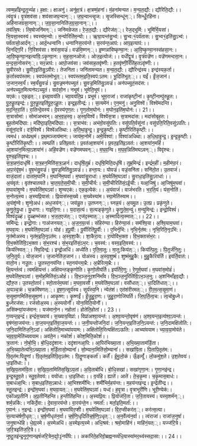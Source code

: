

  
त्वम्म॒हाँइ॑न्द्र॒तुभ्यं॑ह। ह॒क्षा:। क्षाअनु॑। अनु॑क्ष॒त्रं। क्ष॒त्रम्मं॒हना॑। मं॒हना॑मन्यत। म॒न्य॒त॒द्यौ:। द्यौरिति॒द्यौ:।। त्वंवृ॒त्रं। वृ॒त्रंशव॑सा। शव॑साजघ॒न्वान््। ज॒घ॒न्वान्त्सृ॒ज:। सृ॒जस्सिन्धू॑न््। सिन्धूँ॒रहि॑ना। अहि॑नाजग्रसा॒नान््। ज॒ग्र॒सा॒नानिति॑ज॒ग्र॒सा॒नान््।।  
तव॑त्वि॒ष:। त्वि॒षोजनि॑मन््। जनि॑मन्रेजत। रे॒ज॒त॒द्यौ:। द्यौरेज॑त््। रेज॒द्भूमि॑:। भूमि॑र्भि॒यसा॑। भि॒यसा॒स्वस्य॑। स्वस्य॑म॒न्यो:। म॒न्योरिति॑म॒न्यो:।। ऋ॒घा॒यन्त॑सु॒भ्व॑:। सु॒भ्व:१॒॑पर्व॑तास:। सु॒भ्व१॒॑इति॑सु॒ऽभ्व॑:। पर्व॑तासो॒आर्द॑न््। आर्द॒न्धन्वा॑नि। धन्वा॑निस॒रय॑न्ते। स॒रय॑न्त॒आप॑:। आप॒इत्याप॑:।।  
भि॒नद्गि॒रिं। गि॒रिंशव॑सा। शव॑सा॒वज्रं॑। वज्र॑मि॒ष्णन््। इ॒ष्णन्ना॑विष्कृण्वा॒न:। आ॒वि॒ष्कृ॒ण्वा॒नस्स॑हसा॒न:। आ॒वि॒ष्कृ॒ण्वा॒नइत्या॑वि॒:ऽकृ॒ण्वा॒न:। स॒ह॒सा॒नओज॑:। ओज॒इत्योज॑:।। वधी॑द्वृ॒त्रं। वृ॒त्रंवज्रे॑ण। वज्रे॑णमन्दसा॒न:। म॒न्द॒सा॒नोसर॑न््। सर॒न्नाप॑:। आपो॒जव॑सा। जव॑साह॒तवृ॑ष्णी:। ह॒तवृ॑ष्णी॒रिति॑ह॒तऽवृ॑ष्णी:।।  
सु॒वीर॑स्ते। सु॒वीर॒इति॑सु॒ऽवीर॑:। तेजनि॑ता। जनि॑तामन्यत। म॒न्य॒त॒द्यौ:। द्यौरिन्द्र॑स्य। इन्द्र॑स्यक॒र्ता। क॒र्तास्वप॑स्तम:। स्वप॑स्तमोभूत््। स्वप॑स्तम॒इति॒स्वप॑:ऽतम:। भू॒दिति॑भूत््।। यईं॑। ईं॒ज॒जान॑। ज॒जान॒स्व॒र्यं॑। स्व॒र्यं॑सु॒वज्रं॑। सु॒वज्र॒मन॑पच्युतं। सु॒वज्र॒मिति॑सु॒ऽवज्रं॑। अन॑पच्युतं॒सद॑स:। अन॑पच्युत॒मित्यन॑पऽच्युतं। सद॑सो॒न। नभूम॑। भूमेति॒भूम॑।।  
यएक॑:। एक॒इत््। इच्या॒वय॑ति। च्या॒वय॑ति॒प्र। प्रभूम॑। भूम॒राजा॑। राजा॑कृष्टी॒नां। कृ॒ष्टी॒नाम्पु॑रुहू॒त:। पु॒रु॒हू॒तइन्द्र॑:। पु॒रु॒हू॒तइति॑पु॒रु॒ऽहू॒त:। इन्द्र॒इतीन्द्र॑:।। स॒त्यमे॑नं। ए॒न॒मनु॑। अनु॒विश्वे॑। विश्वे॑मदन्ति। म॒द॒न्ति॒रा॒तिं। रा॒तिन्दे॒वस्य॑। दे॒वस्य॑गृण॒त:। गृ॒ण॒तोम॒घोन॑:। म॒घोन॒इति॑म॒घोन॑:।। 21।।  
स॒त्रासोमा॑:। सोमा॑अभवन्। अ॒भ॒व॒न्न॒स्य॒। अ॒स्य॒विश्वे॑। विश्वे॑स॒त्रा। स॒त्रामदा॑स:। मदा॑सोबृह॒त:। बृ॒ह॒तोमदि॑ष्ठा:। मदि॑ष्ठा॒इति॒मदि॑ष्ठा:।। स॒त्राभ॑व:। अभ॑वो॒वसु॑पति:। वसु॑पति॒र्वसू॑नां। वसु॑पति॒रिति॒वसु॑ऽपति:। वसू॑नां॒दत्रे॑। दत्रे॒विश्वे॑। विश्वे॑अतिथा:। अ॒ति॒था॒इ॒न्द्र॒। इ॒न्द्र॒कृ॒ष्टी:। कृ॒ष्टीरिति॑कृ॒ष्टी:।।  
त्वमध॑। अध॑प्रथ॒मं। प्र॒थ॒मञ्जाय॑मान:। जाय॑मा॒नोमे॑। अमे॒विश्वा॑:। विश्वा॑अधिथा:। अ॒धि॒था॒इ॒न्द्र॒। इ॒न्द्र॒कृ॒ष्टी:। कृ॒ष्टीरिति॑कृ॒ष्टी:।। त्वम्प्रति॑। प्रति॑प्र॒वत॑:। प्र॒वत॑आ॒शया॑नं। प्र॒वत॒इति॑प्र॒ऽवत॑:। आ॒शया॑न॒महिं॑। आ॒शया॑न॒मित्या॒ऽशया॑नं। अहिं॒वज्रे॑ण। वज्रे॑णमघवन््। म॒घ॒व॒न्वि। म॒घ॒व॒न्निति॑मघऽवन््। विवृ॑श्च:। वृ॒श्च॒इति॑वृश्च:।।  
स॒त्रा॒हणं॒दाधृ॑षिं। स॒त्र॒हन॒मिति॑स॒त्र॒ऽहनं॑। दाधृ॑षिं॒तुम्रं॑। दधृ॑षि॒मिति॒दधृ॑षिं। तुम्र॒मिन्द्रं॑। इन्द्रं॑म॒हीं। म॒हीम॑पा॒रं। अ॒पा॒रंवृ॑ष॒भं। वृ॒ष॒भंसु॒वज्रं॑। सु॒वज्र॒मिति॑सु॒ऽवज्रं॑।। हन्ता॒य:। योवज्रं॑। वज्रं॒सनि॑ता। सनि॑तो॒त। उ॒तवाजं॑। वाजं॒दाता॑। दाता॑म॒घानि॑। म॒घानि॑म॒घवा॑। म॒घवा॑सु॒राधा॑:। म॒घवेति॑म॒घऽवा॑। सु॒राधा॒इति॑सु॒ऽराधा॑:।।  
अ॒यंवृत॑:। वृत॑श्चातयते। चा॒त॒य॒ते॒स॒मी॒ची:। स॒मी॒चीर्य:। स॒मी॒चीरिति॑सं॒ऽई॒ची:। यआ॒जिषु॑। आ॒जिषु॑म॒घवा॑। म॒घावा॑शृ॒ण्वे। म॒घवेति॑म॒घऽवा॑। शृ॒ण्वएक॑:। एक॒इत्येक॑:।। अ॒यंवाजं॑। वाजं॑भरति। भ॒र॒ति॒यं। यंस॒नोति॑। स॒नोत्य॒स्य। अ॒स्यप्रि॒यास॑:। प्रि॒यास॑स्स॒ख्ये। स॒ख्येस्या॑म। स्या॒मेति॑स्याम।।  
अ॒यंशृ॑ण्वे। शृ॒ण्वे॒अध॑। अध॒जय॑न््। जय॑न्नु॒त। उ॒तघ्नन््। घ्नन्न॒यं। अ॒यमु॒त। उ॒तप्र। प्रकृ॑णुते। कृ॒णु॒ते॒यु॒धा। यु॒धागा:। गाइति॒गा:।। य॒दास॒त्यं। स॒त्यङ्कृ॑णुते। कृ॒णु॒ते॒म॒न्युं। म॒न्युमिन्द्र॑:। इन्द्रो॒विश्वं॑। विश्वं॑दृ॒ळ्हं। दृ॒ळ्हम्भ॑जत। भ॒ज॒त॒एज॑त््। एज॑द॒स्मात््। अ॒स्मादित्य॒स्मात््।। 22।।  
समि॑न्द्र:। इन्द्रो॒गा:। गाअ॑जनयत््। अ॒ज॒न॒य॒त्सं। संहिर॑ण्या। हिर॑ण्या॒सं। सम॑श्वि॒या। अ॒श्वि॒याम॒घवा॑। म॒घवा॒य:। म॒घवेति॑म॒घऽवा॑। योह॑। ह॒पू॒र्वी:। पू॒र्वीरिति॑पू॒र्वी:।। ए॒भिर्नृभि॑:। नृभि॒र्नृत॑म:। नृभि॒रिति॒नृऽभि॑:। नृत॑मोअस्य। नृत॑म॒इति॒नृऽत॑म:। अ॒स्य॒शा॒कै:। शा॒कैरा॒य:। रा॒योवि॑भ॒क्ता। वि॒भ॒क्तासं॑भ॒र:। वि॒भ॒क्तेति॑वि॒ऽभ॒क्ता। सं॒भ॒रश्च॑। सं॒भ॒रइति॑सं॒ऽभ॒र:। च॒वस्व॑:। वस्व॒इति॒वस्व॑:।।  
किय॑त्स्वित््। स्वि॒दिन्द्र॑:। इन्द्रो॒अधि॑। अध्ये॑ति। ए॒ति॒मा॒तु:। मा॒तु:किय॑त््। किय॑त्पि॒तु:। पि॒तुर्ज॑नि॒तु:। ज॒नि॒तुर्य:। योज॒जान॑। ज॒जानेति॑ज॒जान॑।। योअ॑स्य। अ॒स्य॒शुष्मं॑। शुष्मं॑मुहु॒कै:। मु॒हु॒कैरिय॑र्ति। इय॑र्ति॒वात॑:। वातो॒न। नजू॒त:। जू॒तस्त॒नय॑न्ति। स्त॒नय॑न्त्य॒भ्रै:। अ॒भ्रैरित्य॒भ्रै:।।  
क्षि॒यन्तं॑त्वं। त्वमक्षि॑यन्तं। अक्षि॑यन्तङ्कृणोति। कृ॒णो॒तीय॑र्ति। इय॑र्तिरे॒णु:। रे॒णुर्म॒घवा॑। म॒घवा॑स॒मोहं॑। म॒घवेति॑म॒घऽवा॑। स॒मोह॒मिति॑सं॒ऽओहं॑।। वि॒भ॒ञ्ज॒नुर॒शनि॑माँव। वि॒भ॒ञ्ज॒नुरिति॑वि॒ऽभ॒ञ्ज॒नु:। अ॒शनि॑माँइव॒द्यौ:। द्यौरु॒त। उ॒तस्तो॒तारं॑। स्तो॒तारं॑म॒घवा॑। म॒घवा॒वसौ॑। म॒घवेति॑म॒घऽवा॑। वसौ॑धात््। धा॒दिति॑धात््।।  
अ॒यञ्च॒क्रं। च॒क्रमि॑षणत््। इ॒ष॒ण॒त्सूर्य॑स्य। सूर्य॑स्य॒नि। न्येत॑शं। एत॑शंरीरमत््। री॒र॒म॒त्स॒सृ॒मा॒णं। स॒सृ॒मा॒णमिति॑स॒सृ॒मा॒णं।। आकृ॒ष्ण:। कृ॒ष्णईं॑। ईं॒जु॒हु॒रा॒ण:। जु॒हु॒रा॒णोजि॑घर्ति। जि॒घ॒र्ति॒त्व॒च:। त्व॒चोबु॒ध्ने। बु॒ध्नेरज॑स:। रज॑सोअ॒स्य। अ॒स्ययोनौ॑। योना॒विति॒योनौ॑।।  
असि॑क्न्यां॒यज॑मान:। यज॑मानो॒न। नहोता॑। होतेति॒होता॑।। 23।।  
ग॒व्यन्त॒इन्द्रं॑। इन्द्रं॑स॒ख्याय॑। स॒ख्याय॒विप्रा॑:। विप्रा॑अश्वा॒यन्त॑:। अ॒श्वा॒यन्तो॒वृष॑णं। अ॒श्व॒यन्त॒इत्य॑श्व॒ऽयन्त॑:। वृष॑णंवा॒जय॑न्त:। वा॒ज॒यन्त॒इति॑वा॒ज॒यन्त॑:।। ज॒नी॒यन्तो॑जनि॒दां। ज॒नि॒यन्त॒इति॑ज॒नि॒ऽयन्त॑:। ज॒नि॒दामक्षि॑तोति:। ज॒नि॒दामिति॑ज॒नि॒ऽदां। अक्षि॑तोति॒माच्या॑वयाम:। अक्षि॑तोति॒रित्यक्षि॑तऽऊति:। आच्या॑वयाम। च्या॒व॒या॒मोव॑ते। च्य॒व॒या॒मेति॑च्यवयाम। अव॑ते॒न। नकोशं॑। कोश॒मिति॒कोशं॑।।  
त्रा॒तान॑:। नो॒बो॒भि॒। बो॒धि॒ददृ॑शान:। ददृ॑शानआ॒पि:। आ॒पिर॑भिख्या॒ता। अ॒भि॒ख्या॒ताम॑र्डि॒ता। अ॒भि॒ख्या॒तेत्य॑भि॒ऽख्या॒ता। म॒र्डि॒तासो॒म्यानां॑। सो॒म्याना॒मिति॑सो॒म्यानां॑।। सखा॑पि॒ता। पि॒तापि॒तृत॑म:। पि॒तृत॑म:पितॄ॒॒णां। पि॒तृत॑म॒इति॑पि॒तृऽत॑म:। पि॒तॄ॒॒णाङ्कर्ता॑। कर्तें॑। ई॒मु॒लो॒कं। ऊँ॒इत्यूँ॑। लो॒कमु॑श॒ते। उ॒श॒तेवयः॑। धा॒इति॑धा:।।  
स॒खि॒य॒ताम॑वि॒ता। स॒खि॒य॒तामिति॑स॒खि॒ऽय॒तां। अ॒वि॒ताबो॑धि। बो॒धि॒सखा॑। सखा॑गृणा॒न:। गृ॒णा॒नइ॑न्द्र। इ॒न्द्र॒स्तु॒व॒ते। स्तु॒व॒तेवय॑:। वयो॑धा:। धा॒इति॑धा:।। व॒यंहि। ह्याते॑। आते॑। ते॒च॒कृ॒मा। च॒कृ॒मास॒बाध॑:। स॒बाध॑आ॒भि:। स॒बाध॒इति॑स॒ऽबाध॑:। आ॒भिश्शमी॑भि:। शमी॑भिर्म॒हय॑न्त:। म॒हय॑न्तइन्द्र। इ॒न्द्रेती॑न्द्र।।  
स्तु॒तइन्द्र॑:। इन्द्रो॑म॒घवा॑। म॒घवा॒यत््। म॒घवेति॑म॒घऽवा॑। यध्द॑। ह॒वृ॒त्रा। वृ॒त्राभूरी॑णि। भूरी॒ण्येक॑:। एको॑अप्र॒तीनि॑। अ॒प्र॒तीनि॑हन्ति। ह॒न्तीति॑हन्ति।। अ॒स्यप्रि॒य:। प्रि॒योज॑रि॒ता। ज॒रि॒तायस्य॑। यस्य॒शर्म॑न््। शर्म॒न्नकि॑:। नकि॑र्दे॒वा:। दे॒वावा॒रय॑न्ते। वा॒रय॑न्ते॒न। नमर्ता॑:। मर्ता॒इति॒मर्ता॑:।।  
ए॒वान॑:। न॒इन्द्र॑:। इन्द्रो॑म॒घवा॑। म॒घवा॑विर॒प्शी। म॒घवेति॑म॒घऽवा॑। वि॒र॒प्सीकर॑त््। कर॑त्स॒त्या। स॒त्याच॑र्षणी॒धृत््। च॒र्ष॒णीधृत॑न॒र्वा। च॒र्ष॒णि॒धृदिति॑च॒र्ष॒णि॒ऽधृत््। अ॒न॒र्वेत्य॑न॒र्वा।। त्वंराजा॑। राजा॑ज॒नुषां॑। ज॒नुषान्धेहि। धे॒ह्य॒स्मे। अ॒स्मेअधि॑। अ॒स्मेइत्य॒स्मे। अधि॒श्रव॑:। श्रवो॒माहि॑नं। माहि॑नं॒यत््। यज्ज॑रि॒त्रे। ज॒रि॒त्रइति॑ज॒रि॒त्रे।।  
नूष्टु॒तइ॑न्द्र॒नूगृ॑णानइषं॑जरि॒त्रेन॒द्यो॒३॒॑नपी॑पे:।। अका॑रिते॒हरिवो॒ब्रह्म॒नव्यं॑धि॒यास्या॑मर॒थ्य॑स्सदा॒सा:।। 24।।  
